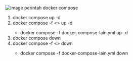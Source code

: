 ![image](https://github.com/wahyurhy/belajar-docker/assets/55066990/da8c6919-ed04-4eed-a3db-cfb4d7f740a6)
perintah docker compose
1. docker compose up -d
2. docker compose -f <<nama-file>> up -d
   - docker compose -f docker-compose-lain.yml up -d
3. docker compose down
4. docker compose -f <<nama-file>> down
   - docker compose -f docker-compose-lain.yml down
